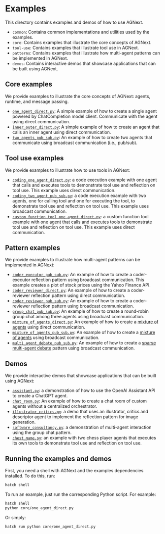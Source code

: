 # Examples

This directory contains examples and demos of how to use AGNext.

- `common`: Contains common implementations and utilities used by the examples.
- `core`: Contains examples that illustrate the core concepts of AGNext.
- `tool-use`: Contains examples that illustrate tool use in AGNext.
- `patterns`: Contains examples that illustrate how multi-agent patterns can be implemented in AGNext.
- `demos`: Contains interactive demos that showcase applications that can be built using AGNext.

## Core examples

We provide examples to illustrate the core concepts of AGNext: agents, runtime, and message passing.

- [`one_agent_direct.py`](core/one_agent_direct.py): A simple example of how to create a single agent powered by ChatCompletion model client. Communicate with the agent using direct communication.
- [`inner_outer_direct.py`](core/inner_outer_direct.py): A simple example of how to create an agent that calls an inner agent using direct communication.
- [`two_agents_pub_sub.py`](core/two_agents_pub_sub.py): An example of how to create two agents that communicate using broadcast communication (i.e., pub/sub).

## Tool use examples

We provide examples to illustrate how to use tools in AGNext:

- [`coding_one_agent_direct.py`](tool-use/coding_one_agent_direct.py): a code execution example with one agent that calls and executes tools to demonstrate tool use and reflection on tool use. This example uses direct communication.
- [`coding_two_agent_pub_sub.py`](tool-use/coding_two_agent_pub_sub.py): a code execution example with two agents, one for calling tool and one for executing the tool, to demonstrate tool use and reflection on tool use. This example uses broadcast communication.
- [`custom_function_tool_one_agent_direct.py`](tool-use/custom_function_tool_one_agent_direct.py): a custom function tool example with one agent that calls and executes tools to demonstrate tool use and reflection on tool use. This example uses direct communication.

## Pattern examples

We provide examples to illustrate how multi-agent patterns can be implemented in AGNext:

- [`coder_executor_pub_sub.py`](patterns/coder_executor_pub_sub.py): An example of how to create a coder-executor reflection pattern using broadcast communication. This example creates a plot of stock prices using the Yahoo Finance API.
- [`coder_reviewer_direct.py`](patterns/coder_reviewer_direct.py): An example of how to create a coder-reviewer reflection pattern using direct communication.
- [`coder_reviewer_pub_sub.py`](patterns/coder_reviewer_pub_sub.py): An example of how to create a coder-reviewer reflection pattern using broadcast communication.
- [`group_chat_pub_sub.py`](patterns/group_chat_pub_sub.py): An example of how to create a round-robin group chat among three agents using broadcast communication.
- [`mixture_of_agents_direct.py`](patterns/mixture_of_agents_direct.py): An example of how to create a [mixture of agents](https://github.com/togethercomputer/moa) using direct communication.
- [`mixture_of_agents_pub_sub.py`](patterns/mixture_of_agents_pub_sub.py): An example of how to create a [mixture of agents](https://github.com/togethercomputer/moa) using broadcast communication.
- [`multi_agent_debate_pub_sub.py`](patterns/multi_agent_debate_pub_sub.py): An example of how to create a [sparse multi-agent debate](https://arxiv.org/abs/2406.11776) pattern using broadcast communication.

## Demos

We provide interactive demos that showcase applications that can be built using AGNext:

- [`assistant.py`](demos/assistant.py): a demonstration of how to use the OpenAI Assistant API to create
    a ChatGPT agent.
- [`chat_room.py`](demos/chat_room.py): An example of how to create a chat room of custom agents without
    a centralized orchestrator.
- [`illustrator_critics.py`](demos/illustrator_critics.py): a demo that uses an illustrator, critics and descriptor agent
    to implement the reflection pattern for image generation.
- [`software_consultancy.py`](demos/software_consultancy.py): a demonstration of multi-agent interaction using
    the group chat pattern.
- [`chest_game.py`](demos/chess_game.py): an example with two chess player agents that executes its own tools to demonstrate tool use and reflection on tool use.

## Running the examples and demos

First, you need a shell with AGNext and the examples dependencies installed. To do this, run:

```bash
hatch shell
```

To run an example, just run the corresponding Python script. For example:

```bash
hatch shell
python core/one_agent_direct.py
```

Or simply:

```bash
hatch run python core/one_agent_direct.py
```

